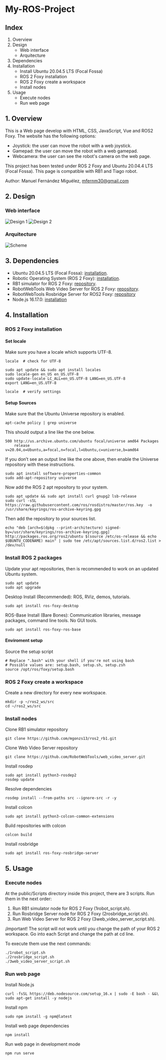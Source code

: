 # My-ROS-Project

## Index
1. Overview
2. Design
    - Web interface
    - Arquitecture
3. Dependencies
4. Installation
    - Install Ubuntu 20.04.5 LTS (Focal Fossa)
    - ROS 2 Foxy installation
    - ROS 2 Foxy create a workspace
    - Install nodes
5. Usage
    - Execute nodes
    - Run web page

## 1. Overview
This is a Web page develop with HTML, CSS, JavaScript, Vue and ROS2 Foxy.
The website has the following options:
- Joystick: the user can move the robot with a web joystick.
- Gamepad: the user can move the robot with a web gamepad.
- Webcamera: the user can see the robot's camera on the web page.

This project has been tested under ROS 2 Foxy and Ubuntu 20.04.4 LTS (Focal Fossa).
This page is compatible with RB1 and Tiago robot.

Author: Manuel Fernández Miguélez, mfernm30@gmail.com

## 2. Design
### Web interface
![Design 1](Documentation/images/Design_1.png)
![Design 2](Documentation/images/Design_2.png)
### Arquitecture
![Scheme](Documentation/images/Architecture_Scheme.jpg)

## 3. Dependencies
- Ubuntu 20.04.5 LTS (Focal Fossa): [installation](https://releases.ubuntu.com/focal/).
- Robotic Operating System (ROS 2 Foxy): [installation](https://docs.ros.org/en/foxy/Installation/Ubuntu-Install-Debians.html).
- RB1 simulator for ROS 2 Foxy: [repository](https://github.com/mgonzs13/ros2_rb1.git).
- RobotWebTools Web Video Server for ROS 2 Foxy: [repository](https://github.com/RobotWebTools/web_video_server/tree/ros2).
- RobotWebTools Rosbridge Server for ROS2 Foxy: [repository](https://github.com/RobotWebTools/rosbridge_suite)
- Node.js 16.17.0: [installation](https://github.com/nodesource/distributions/blob/master/README.md)

## 4. Installation
### ROS 2 Foxy installation
#### Set locale
Make sure you have a locale which supports UTF-8.
```
locale  # check for UTF-8

sudo apt update && sudo apt install locales
sudo locale-gen en_US en_US.UTF-8
sudo update-locale LC_ALL=en_US.UTF-8 LANG=en_US.UTF-8
export LANG=en_US.UTF-8

locale  # verify settings
```

#### Setup Sources
Make sure that the Ubuntu Universe repository is enabled.
```
apt-cache policy | grep universe
```
This should output a line like the one below.
```
500 http://us.archive.ubuntu.com/ubuntu focal/universe amd64 Packages
    release v=20.04,o=Ubuntu,a=focal,n=focal,l=Ubuntu,c=universe,b=amd64
```
If you don’t see an output line like the one above, then enable the Universe repository with these instructions.
```
sudo apt install software-properties-common
sudo add-apt-repository universe
```
Now add the ROS 2 apt repository to your system.
```
sudo apt update && sudo apt install curl gnupg2 lsb-release
sudo curl -sSL https://raw.githubusercontent.com/ros/rosdistro/master/ros.key  -o /usr/share/keyrings/ros-archive-keyring.gpg
```
Then add the repository to your sources list.
```
echo "deb [arch=$(dpkg --print-architecture) signed-by=/usr/share/keyrings/ros-archive-keyring.gpg] http://packages.ros.org/ros2/ubuntu $(source /etc/os-release && echo $UBUNTU_CODENAME) main" | sudo tee /etc/apt/sources.list.d/ros2.list > /dev/null
```

### Install ROS 2 packages
Update your apt repositories, then is recommended to work on an updated Ubuntu system.
```
sudo apt update
sudo apt upgrade
```
Desktop Install (Recommended): ROS, RViz, demos, tutorials.
```
sudo apt install ros-foxy-desktop
```
ROS-Base Install (Bare Bones): Communication libraries, message packages, command line tools. No GUI tools.
```
sudo apt install ros-foxy-ros-base
```

#### Enviroment setup
Source the setup script
```
# Replace ".bash" with your shell if you're not using bash
# Possible values are: setup.bash, setup.sh, setup.zsh
source /opt/ros/foxy/setup.bash
```

### ROS 2 Foxy create a workspace
Create a new directory for every new workspace.
```
mkdir -p ~/ros2_ws/src
cd ~/ros2_ws/src
```
### Install nodes
Clone RB1 simulator repository
```
git clone https://github.com/mgonzs13/ros2_rb1.git
```
Clone Web Video Server repository
```
git clone https://github.com/RobotWebTools/web_video_server.git
```
Install rosdep
```
sudo apt install python3-rosdep2
rosdep update
```
Resolve dependencies
```
rosdep install --from-paths src --ignore-src -r -y
```
Install colcon
```
sudo apt install python3-colcon-common-extensions
```
Build repositories with colcon
```
colcon build
```
Install rosbridge
```
sudo apt install ros-foxy-rosbridge-server
```
## 5. Usage
### Execute nodes
At the public/Scripts directory inside this project, there are 3 scripts.
Run them in the next order:

1. Run RB1 simulator node for ROS 2 Foxy (1robot_script.sh).
2. Run Rosbridge Server node for ROS 2 Foxy (2rosbridge_script.sh).
3. Run Web Video Server for ROS 2 Foxy (3web_video_server_script.sh).

¡Important! The script will not work until you change the path of your ROS 2 workspace.
Go into each Script and change the path at cd line.

To execute them use the next commands:
```
./1robot_script.sh
./2rosbridge_script.sh
./3web_video_server_script.sh
```
### Run web page
Install Node.js
```
curl -fsSL https://deb.nodesource.com/setup_16.x | sudo -E bash - &&\
sudo apt-get install -y nodejs
```
Install npm
```
sudo npm install -g npm@latest
```
Install web page dependencies
```
npm install
```
Run web page in development mode
```
npm run serve
```